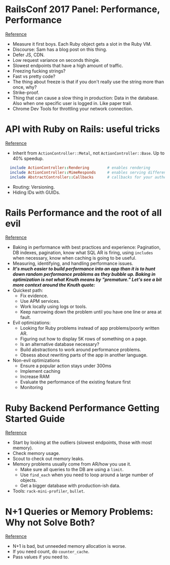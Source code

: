 # RailsConf 2017 Panel: Performance, Performance
[Reference](https://www.youtube.com/watch?v=SMxlblLe_Io)

- Measure it first boys. Each Ruby object gets a slot in the Ruby VM.
- Discourse: Sam has a blog post on this thing.
- Defer JS, CDN.
- Low request variance on seconds thingie.
- Slowest endpoints that have a high amount of traffic.
- Freezing fucking strings?
- Fast vs pretty code?
- The thing about freeze is that if you don't really use the string more than once, why?
- Strike-proof.
- Thing that can cause a slow thing in production: Data in the database. Also when one specific user is logged in. Like paper trail.
- Chrome Dev Tools for throttling your network connection.

# API with Ruby on Rails: useful tricks
[Reference](https://railsware.com/blog/2013/04/08/api-with-ruby-on-rails-useful-tricks/)

- Inherit from `ActionController::Metal`, not `ActionController::Base`. Up to 40% speedup.

``` ruby
  include ActionController::Rendering        # enables rendering
  include ActionController::MimeResponds     # enables serving different content types like :xml or :json
  include AbstractController::Callbacks      # callbacks for your authentication logic
```

- Routing: Versioning.
- Hiding IDs with GUIDs.

# Rails Performance and the root of all evil
[Reference](http://blog.scoutapp.com/articles/2016/05/09/rails-performance-and-the-root-of-all-evil)

- Baking in performance with best practices and experience: Pagination, DB indexes, pagination, know what SQL AR is firing, using `includes` when necessary, know when caching is going to be useful.
- Measuring, identifying, and handling performance issues.
- ***It's much easier to build performance into an app than it is to hunt down random performance problems as they bubble up. Baking in optimization is not what Knuth means by "premature." Let's see a bit more context around the Knuth quote:***
- Quickest path:
  - Fix evidence.
  - Use APM services.
  - Work locally using logs or tools.
  - Keep narrowing down the problem until you have one line or area at fault.
- Evil optimizations:
  - Looking for Ruby problems instead of app problems/poorly written AR.
  - Figuring out how to display 5K rows of something on a page.
  - Is an alternative database necessary?
  - Build abstractions to work around performance problems.
  - Obsess about rewriting parts of the app in another language.
- Non-evil optimizations
  - Ensure a popular action stays under 300ms
  - Implement caching
  - Increase RAM
  - Evaluate the performance of the existing feature first
  - Monitoring

# Ruby Backend Performance Getting Started Guide
[Reference](https://schneems.com/2017/05/17/ruby-backend-performance-getting-started-guide/)

- Start by looking at the outliers (slowest endpoints, those with most memory).
- Check memory usage.
- Scout to check out memory leaks.
- Memory problems usually come from AR/how you use it.
  - Make sure all queries to the DB are using a `limit`.
  - Use `find_each` when you need to loop around a large number of objects.
  - Get a bigger database with production-ish data.
- Tools: `rack-mini-profiler`, `bullet`.

# N+1 Queries or Memory Problems: Why not Solve Both?
[Reference](https://www.schneems.com/2017/03/28/n1-queries-or-memory-problems-why-not-solve-both/)

- N+1 is bad, but unneeded memory allocation is worse.
- If you need count, do `counter_cache`.
- Pass values if you need to.
